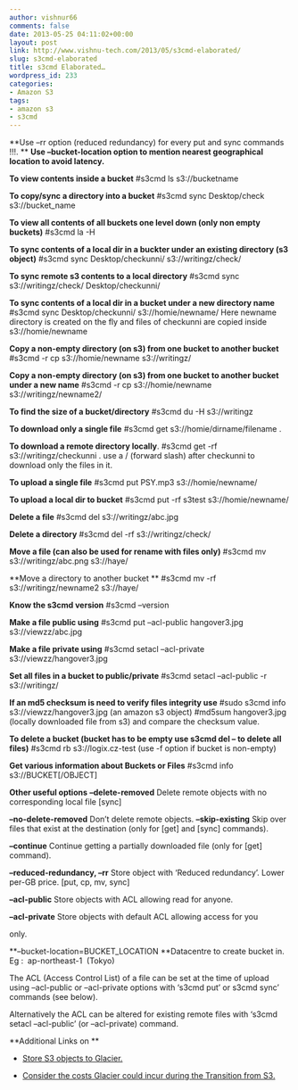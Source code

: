 ```yaml
---
author: vishnur66
comments: false
date: 2013-05-25 04:11:02+00:00
layout: post
link: http://www.vishnu-tech.com/2013/05/s3cmd-elaborated/
slug: s3cmd-elaborated
title: s3cmd Elaborated…
wordpress_id: 233
categories:
- Amazon S3
tags:
- amazon s3
- s3cmd
---
```


**Use –rr option (reduced redundancy) for every put and sync commands !!!. **
**Use –bucket-location option to mention nearest geographical location to avoid latency.**

**To view contents inside a bucket**
#s3cmd ls s3://bucketname

**To copy/sync a directory into a bucket**
#s3cmd sync Desktop/check s3://bucket_name

**To view all contents of all buckets one level down (only non empty buckets)**
#s3cmd la -H

**To sync contents of a local dir in a buckter under an existing directory (s3 object)**
#s3cmd sync Desktop/checkunni/ s3://writingz/check/

**To sync remote s3 contents to a local directory**
#s3cmd sync s3://writingz/check/ Desktop/checkunni/

**To sync contents of a local dir in a bucket under a new directory name**
#s3cmd sync Desktop/checkunni/ s3://homie/newname/
Here newname directory is created on the fly and files of checkunni are copied inside s3://homie/newname

**Copy a non-empty directory (on s3) from one bucket to another bucket**
#s3cmd -r cp s3://homie/newname s3://writingz/

**Copy a non-empty directory (on s3) from one bucket to another bucket under a new name**
#s3cmd -r cp s3://homie/newname s3://writingz/newname2/

**To find the size of a bucket/directory**
#s3cmd du -H s3://writingz

**To download only a single file**
#s3cmd get s3://homie/dirname/filename .

**To download a remote directory locally**.
#s3cmd get -rf s3://writingz/checkunni .
use a / (forward slash) after checkunni to download only the files in it.

**To upload a single file**
#s3cmd put PSY.mp3 s3://homie/newname/

**To upload a local dir to bucket**
#s3cmd put -rf s3test s3://homie/newname/

**Delete a file**
#s3cmd del s3://writingz/abc.jpg

**Delete a directory**
#s3cmd del -rf s3://writingz/check/

**Move a file **(can also be used for rename with files only)****
#s3cmd mv s3://writingz/abc.png s3://haye/

**Move a directory to another bucket **
#s3cmd mv -rf s3://writingz/newname2 s3://haye/

**Know the s3cmd version**
#s3cmd –version

**Make a file public using**
#s3cmd put –acl-public hangover3.jpg s3://viewzz/abc.jpg

**Make a file private using**
#s3cmd setacl –acl-private s3://viewzz/hangover3.jpg

**Set all files in a bucket to public/private**
#s3cmd setacl –acl-public -r s3://writingz/

**If an md5 checksum is need to verify files integrity use**
#sudo s3cmd info s3://viewzz/hangover3.jpg (an amazon s3 object)
#md5sum hangover3.jpg (locally downloaded file from s3)
and compare the checksum value.

**To delete a bucket (bucket has to be empty use s3cmd del – to delete all files)**
#s3cmd rb s3://logix.cz-test (use -f option if bucket is non-empty)

**Get various information about Buckets or Files**
#s3cmd info s3://BUCKET[/OBJECT]

**Other useful options**
**–delete-removed** Delete remote objects with no corresponding local file
[sync]

**–no-delete-removed** Don’t delete remote objects.
**–skip-existing** Skip over files that exist at the destination (only
for [get] and [sync] commands).

**–continue** Continue getting a partially downloaded file (only for
[get] command).

**–reduced-redundancy, –rr**
Store object with ‘Reduced redundancy’. Lower per-GB
price. [put, cp, mv, sync]

**–acl-public** Store objects with ACL allowing read for anyone.

**–acl-private** Store objects with default ACL allowing access for you

only.

**–bucket-location=BUCKET_LOCATION **Datacentre to create bucket in. Eg :  ap-northeast-1  (Tokyo)

The ACL (Access Control List) of a file can be set at the time of upload using –acl-public or –acl-private options with ‘s3cmd put’ or s3cmd sync’ commands (see below).

Alternatively the ACL can be altered for existing remote files with ‘s3cmd setacl –acl-public’ (or –acl-private) command.

**Additional Links on **



	
  * [Store S3 objects to Glacier.](http://www.raghuramanb.com/2013/01/aws-log-archive-amazon-s3-glacier-part-4.html)

	
  * [Consider the costs Glacier could incur during the Transition from S3.](http://alestic.com/2012/12/s3-glacier-costs)


